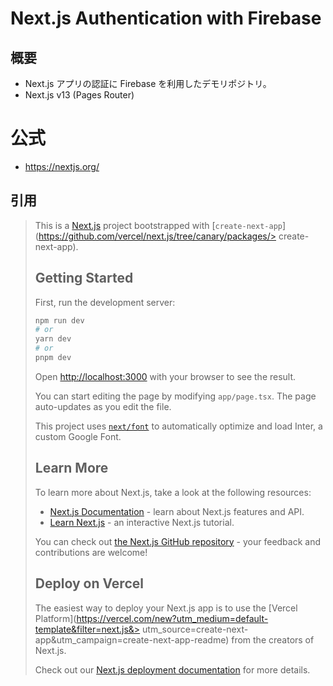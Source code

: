# Next.js Authentication with Firebase

## 概要

- Next.js アプリの認証に Firebase を利用したデモリポジトリ。
- Next.js v13 (Pages Router)

# 公式

- https://nextjs.org/

## 引用

> This is a [Next.js](https://nextjs.org/) project bootstrapped with [`create-next-app`](https://github.com/vercel/next.js/tree/canary/packages/> create-next-app).
> 
> ## Getting Started
> 
> First, run the development server:
> 
> ```bash
> npm run dev
> # or
> yarn dev
> # or
> pnpm dev
> ```
> 
> Open [http://localhost:3000](http://localhost:3000) with your browser to see the result.
> 
> You can start editing the page by modifying `app/page.tsx`. The page auto-updates as you edit the file.
> 
> This project uses [`next/font`](https://nextjs.org/docs/basic-features/font-optimization) to automatically optimize and load Inter, a custom Google Font.
> 
> ## Learn More
> 
> To learn more about Next.js, take a look at the following resources:
> 
> - [Next.js Documentation](https://nextjs.org/docs) - learn about Next.js features and API.
> - [Learn Next.js](https://nextjs.org/learn) - an interactive Next.js tutorial.
> 
> You can check out [the Next.js GitHub repository](https://github.com/vercel/next.js/) - your feedback and contributions are welcome!
> 
> ## Deploy on Vercel
> 
> The easiest way to deploy your Next.js app is to use the [Vercel Platform](https://vercel.com/new?utm_medium=default-template&filter=next.js&> utm_source=create-next-app&utm_campaign=create-next-app-readme) from the creators of Next.js.
> 
> Check out our [Next.js deployment documentation](https://nextjs.org/docs/deployment) for more details.
> 